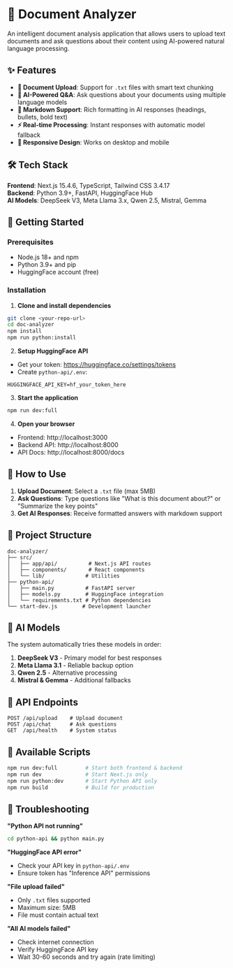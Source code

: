 # 📄 Document Analyzer

An intelligent document analysis application that allows users to upload text documents and ask questions about their content using AI-powered natural language processing.

## ✨ Features

- **📁 Document Upload**: Support for `.txt` files with smart text chunking
- **🤖 AI-Powered Q&A**: Ask questions about your documents using multiple language models
- **🎨 Markdown Support**: Rich formatting in AI responses (headings, bullets, bold text)
- **⚡ Real-time Processing**: Instant responses with automatic model fallback
- **📱 Responsive Design**: Works on desktop and mobile

## 🛠️ Tech Stack

**Frontend**: Next.js 15.4.6, TypeScript, Tailwind CSS 3.4.17  
**Backend**: Python 3.9+, FastAPI, HuggingFace Hub  
**AI Models**: DeepSeek V3, Meta Llama 3.x, Qwen 2.5, Mistral, Gemma

## 🚀 Getting Started

### Prerequisites
- Node.js 18+ and npm
- Python 3.9+ and pip
- HuggingFace account (free)

### Installation

1. **Clone and install dependencies**
```bash
git clone <your-repo-url>
cd doc-analyzer
npm install
npm run python:install
```

2. **Setup HuggingFace API**
- Get your token: https://huggingface.co/settings/tokens
- Create `python-api/.env`:
```env
HUGGINGFACE_API_KEY=hf_your_token_here
```

3. **Start the application**
```bash
npm run dev:full
```

4. **Open your browser**
- Frontend: http://localhost:3000
- Backend API: http://localhost:8000
- API Docs: http://localhost:8000/docs

## 📖 How to Use

1. **Upload Document**: Select a `.txt` file (max 5MB)
2. **Ask Questions**: Type questions like "What is this document about?" or "Summarize the key points"
3. **Get AI Responses**: Receive formatted answers with markdown support

## 📁 Project Structure

```
doc-analyzer/
├── src/
│   ├── app/api/          # Next.js API routes
│   ├── components/       # React components
│   └── lib/             # Utilities
├── python-api/
│   ├── main.py          # FastAPI server
│   ├── models.py        # HuggingFace integration
│   └── requirements.txt # Python dependencies
└── start-dev.js        # Development launcher
```

## 🤖 AI Models

The system automatically tries these models in order:
1. **DeepSeek V3** - Primary model for best responses
2. **Meta Llama 3.1** - Reliable backup option
3. **Qwen 2.5** - Alternative processing
4. **Mistral & Gemma** - Additional fallbacks

## 📡 API Endpoints

```http
POST /api/upload    # Upload document
POST /api/chat      # Ask questions
GET  /api/health    # System status
```

## 🔧 Available Scripts

```bash
npm run dev:full         # Start both frontend & backend
npm run dev              # Start Next.js only
npm run python:dev       # Start Python API only
npm run build            # Build for production
```

## 🚨 Troubleshooting

**"Python API not running"**
```bash
cd python-api && python main.py
```

**"HuggingFace API error"**
- Check your API key in `python-api/.env`
- Ensure token has "Inference API" permissions

**"File upload failed"**
- Only `.txt` files supported
- Maximum size: 5MB
- File must contain actual text

**"All AI models failed"**
- Check internet connection
- Verify HuggingFace API key
- Wait 30-60 seconds and try again (rate limiting)
